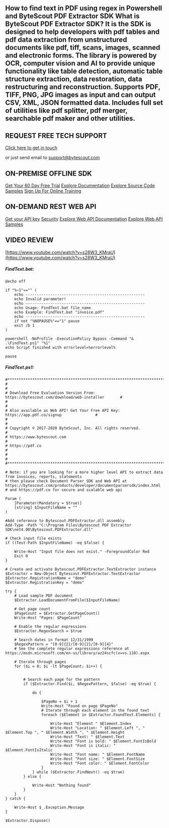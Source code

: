 ## How to find text in PDF using regex in Powershell and ByteScout PDF Extractor SDK What is ByteScout PDF Extractor SDK? It is the SDK is designed to help developers with pdf tables and pdf data extraction from unstructured documents like pdf, tiff, scans, images, scanned and electronic forms. The library is powered by OCR, computer vision and AI to provide unique functionality like table detection, automatic table structure extraction, data restoration, data restructuring and reconstruction. Supports PDF, TIFF, PNG, JPG images as input and can output CSV, XML, JSON formatted data. Includes full set of utilities like pdf splitter, pdf merger, searchable pdf maker and other utilities.

## REQUEST FREE TECH SUPPORT

[Click here to get in touch](https://bytescout.zendesk.com/hc/en-us/requests/new?subject=ByteScout%20PDF%20Extractor%20SDK%20Question)

or just send email to [support@bytescout.com](mailto:support@bytescout.com?subject=ByteScout%20PDF%20Extractor%20SDK%20Question) 

## ON-PREMISE OFFLINE SDK 

[Get Your 60 Day Free Trial](https://bytescout.com/download/web-installer?utm_source=github-readme)
[Explore Documentation](https://bytescout.com/documentation/index.html?utm_source=github-readme)
[Explore Source Code Samples](https://github.com/bytescout/ByteScout-SDK-SourceCode/)
[Sign Up For Online Training](https://academy.bytescout.com/)


## ON-DEMAND REST WEB API

[Get your API key](https://app.pdf.co/signup?utm_source=github-readme)
[Security](https://pdf.co/security)
[Explore Web API Documentation](https://apidocs.pdf.co?utm_source=github-readme)
[Explore Web API Samples](https://github.com/bytescout/ByteScout-SDK-SourceCode/tree/master/PDF.co%20Web%20API)

## VIDEO REVIEW

[https://www.youtube.com/watch?v=s28W3_KMraU](https://www.youtube.com/watch?v=s28W3_KMraU)




<!-- code block begin -->

##### **FindText.bat:**
    
```
@echo off

if "%~1"=="" (
	echo -----------------------------------------------------
	echo Invalid parameter!
	echo -----------------------------------------------------
	echo Usage: FindText.bat file_name
	echo Example: FindText.bat "invoice.pdf"
	echo -----------------------------------------------------
	if not "%NOPAUSE%"=="1" pause
	exit /b 1
)

powershell -NoProfile -ExecutionPolicy Bypass -Command "& .\FindText.ps1" "%1"
echo Script finished with errorlevel=%errorlevel%

pause
```

<!-- code block end -->    

<!-- code block begin -->

##### **FindText.ps1:**
    
```
#*******************************************************************************************#
#                                                                                           #
# Download Free Evaluation Version From: https://bytescout.com/download/web-installer       #
#                                                                                           #
# Also available as Web API! Get Your Free API Key: https://app.pdf.co/signup               #
#                                                                                           #
# Copyright © 2017-2020 ByteScout, Inc. All rights reserved.                                #
# https://www.bytescout.com                                                                 #
# https://pdf.co                                                                            #
#                                                                                           #
#*******************************************************************************************#

# Note: if you are looking for a more higher level API to extract data from invoices, reports, statements
# then please check Document Parser SDK and Web API at https://bytescout.com/products/developer/documentparsersdk/index.html
# and https://pdf.co for secure and scalable web api

Param (
    [Parameter(Mandatory = $true)]
    [string] $InputFileName = ""
)

#Add reference to Bytescout.PDFExtractor.dll assembly
Add-Type -Path "C:\Program Files\Bytescout PDF Extractor SDK\net4.00\Bytescout.PDFExtractor.dll"

# Check input file exists
if ((Test-Path $InputFileName) -eq $false) {

    Write-Host "Input file does not exist." -ForegroundColor Red
    Exit 0
}

# Create and activate Bytescout.PDFExtractor.TextExtractor instance
$Extractor = New-Object Bytescout.PDFExtractor.TextExtractor
$Extractor.RegistrationName = "demo"
$Extractor.RegistrationKey = "demo"

try {
    # Load sample PDF document
    $Extractor.LoadDocumentFromFile($InputFileName)

    # Get page count
    $PageCount = $Extractor.GetPageCount()
    Write-Host "Pages: $PageCount"

    # Enable the regular expressions
    $Extractor.RegexSearch = $true
    
    # Search dates in format 12/31/1999
    $RegexPattern = "[0-9]{2}/[0-9]{2}/[0-9]{4}"
    # See the complete regular expressions reference at https://msdn.microsoft.com/en-us/library/az24scfc(v=vs.110).aspx

    # Iterate through pages
    for ($i = 0; $i -lt $PageCount; $i++) {

        
        # Search each page for the pattern
        if ($Extractor.Find($i, $RegexPattern, $false) -eq $true) {

            do {
        
                $PageNo = $i + 1
                Write-Host "Found on page $PageNo"
                # Iterate through each element in the found text
                foreach ($Element in $Extractor.FoundText.Elements) {
                
                    Write-Host "Element " $Element.Index
                    Write-Host "Location: " $Element.Left ", " $Element.Top ", " $Element.Width ", " $Element.Height 
                    Write-Host "Text: " $Element.Text
                    Write-Host "Font is bold: " $Element.FontIsBold
                    Write-Host "Font is italic: " $Element.FontIsItalic
                    Write-Host "Font name: " $Element.FontName
                    Write-Host "Font size: " $Element.FontSize
                    Write-Host "Font color: " $Element.FontColor
                }
            } while ($Extractor.FindNext() -eq $true)
        } else {

            Write-Host "Nothing found"
        }
    }
} catch {

    Write-Host $_.Exception.Message
}

$Extractor.Dispose()
```

<!-- code block end -->